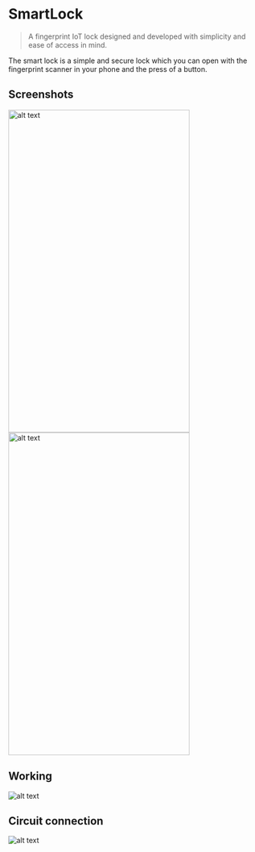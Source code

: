 # SmartLock
> A fingerprint IoT lock designed and developed with simplicity and ease of access in mind.  

The smart lock is a simple and secure lock which  you can open with the fingerprint scanner in your phone and the press of a button. 


## Screenshots
<img src="https://user-images.githubusercontent.com/36475626/65820548-35d22d00-e248-11e9-901f-4d903d950c3c.PNG" alt="alt text" width="360" height="640">
<img src="https://user-images.githubusercontent.com/36475626/65820549-366ac380-e248-11e9-81c6-0b905f35abbe.PNG" alt="alt text" width="360" height="640">

## Working 
<img src="https://user-images.githubusercontent.com/36475626/65820571-89447b00-e248-11e9-8112-e0b835eda361.PNG" alt="alt text" >

## Circuit connection
<img src="https://user-images.githubusercontent.com/36475626/65820830-5ea7f180-e24b-11e9-9e6c-e0a94430009e.png" alt="alt text" >

